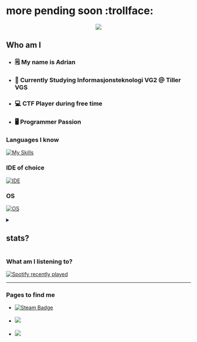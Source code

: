 # more pending soon :trollface:
<div align=center>
 <img src="https://profile-counter.glitch.me/{Enderz420}/count.svg">
</div>

## Who am I

* ### 🗒️ My name is Adrian
* ### 📖 Currently Studying Informasjonsteknologi VG2 @ Tiller VGS
* ### 💻 CTF Player during free time
* ### 🖥️ Programmer Passion

### Languages I know
[![My Skills](https://skillicons.dev/icons?i=py,html,css,cs)](https://skillicons.dev)

### IDE of choice 

[![IDE](https://skillicons.dev/icons?i=vscode)](https://skillicons.dev)

### OS
[![OS](https://skillicons.dev/icons?i=windows)](https://skillicons.dev)

<details>
<summary><h2>stats?</h2></summary>
<br>
 <div style="display: flex; flex-direction: row;">
  <img class="img" align=center src="https://github-readme-stats.vercel.app/api?username=Enderz420&show_icons=true&theme=radical" />
  <img class="img" align=center src="https://github-readme-stats.vercel.app/api/top-langs/?username=Enderz420&theme=radical&layout=compact" />
 </div>
</details>



<h3>What am I listening to?</h3>
<div align="left">
  <a href="https://open.spotify.com/user/pk4k4lt59ww2k80nig9z0wp3i">
    <img src="https://spotify-recently-played-readme.vercel.app/api?user=pk4k4lt59ww2k80nig9z0wp3i&count=5&unique=false" alt="Spotify recently played"  />
  </a>
</div>


---
### Pages to find me
<div>
 <ul>
  <li><a href="https://steamcommunity.com/id/enderz263"><img src="https://img.shields.io/badge/steam-%23000000.svg?style=for-the-badge&logo=steam&logoColor=white" alt="Steam Badge"></a></li><br>
  <li><a href="https://www.reddit.com/user/Endersz420/"><img src="https://img.shields.io/badge/Reddit-FF4500?style=for-the-badge&logo=reddit&logoColor=white"></a></li><br>
  <li><a href="https://www.youtube.com/channel/UCAw-dJXtdftu5s753mOxHTg"><img src="https://img.shields.io/badge/YouTube-%23FF0000.svg?style=for-the-badge&logo=YouTube&logoColor=white"></a></li>
 </ul>
</div>
